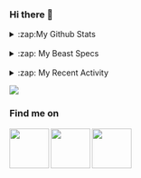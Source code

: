 ### Hi there 👋

<details>
 <summary>:zap:My Github Stats</summary>
 <img
align="left"
alt="My Github Stats"
src="https://github-readme-stats-iota-nine-37.vercel.app/api?username=orensrauch&show_icons=true&hide_border=true" />
</details>

<br>

<details>
 <summary>:zap: My Beast Specs</summary>

 <img align="right" src="https://user-images.githubusercontent.com/69259809/133923968-ce5332e2-6436-44fa-a1c5-6f7f42adf659.gif" width="270" height="270"/>

- Motherboard: ASUS PRIME Z5690-A LGA1200

- CPU: Intel 11th core i5-11500K @ 3.90Hz 12MB

- CPU Cooling: Asus TUF LC 240

- GPU: ASUS RTX 2080 

- Memory: HyperX Predator RGB 32GB DDR4 3200MHz CL 16

- HD: Corsair Force MP510 960GB M.2

- Power Supply: CoolerMaster V750 GOLD V2 750W
 
</details>

<br>
<details>
 <summary>:zap: My Recent Activity</summary>

<!--START_SECTION:activity-->
1. 🎉 Merged PR [#10](https://github.com/orensrauch/solveqa-expense-tracker/pull/10) in [orensrauch/solveqa-expense-tracker](https://github.com/orensrauch/solveqa-expense-tracker)
2. 💪 Opened PR [#10](https://github.com/orensrauch/solveqa-expense-tracker/pull/10) in [orensrauch/solveqa-expense-tracker](https://github.com/orensrauch/solveqa-expense-tracker)
3. ❗️ Reopened issue [#9](https://github.com/orensrauch/solveqa-expense-tracker/issues/9) in [orensrauch/solveqa-expense-tracker](https://github.com/orensrauch/solveqa-expense-tracker)
4. ❗️ Closed issue [#9](https://github.com/orensrauch/solveqa-expense-tracker/issues/9) in [orensrauch/solveqa-expense-tracker](https://github.com/orensrauch/solveqa-expense-tracker)
5. 🗣 Commented on [#9](https://github.com/orensrauch/solveqa-expense-tracker/issues/9) in [orensrauch/solveqa-expense-tracker](https://github.com/orensrauch/solveqa-expense-tracker)
<!--END_SECTION:activity-->

 
</details>


![](https://github-readme-stats-iota-nine-37.vercel.app/api/top-langs/?username=orensrauch&hide=java&layout=compact)



### Find me on
<a href="https://www.linkedin.com/in/orensr/">
 <img align="left" src="https://user-images.githubusercontent.com/69259809/133924564-992b1cdc-e2c6-4326-a843-b7869b844c63.gif" width="70" height="70"/>
</a>
<a href="https://twitter.com/OrenRauch">
 <img align="left" src="https://user-images.githubusercontent.com/69259809/133924705-3a26d3d8-faf5-46bd-8319-29f907fefc44.gif" width="70" height="70"/>
</a>
<a href="https://www.facebook.com/orensrauch">
 <img align="left" src="https://user-images.githubusercontent.com/69259809/133924773-7867a9db-ebf0-4729-b60a-ca00e1328cea.gif" width="70" height="70"/>
</a>





